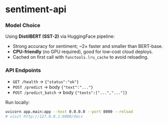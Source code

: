 # sentiment-api

### Model Choice
Using **DistilBERT (SST-2)** via HuggingFace pipeline:
- Strong accuracy for sentiment; ~2× faster and smaller than BERT-base.
- **CPU-friendly** (no GPU required), good for low-cost cloud deploys.
- Cached on first call with `functools.lru_cache` to avoid reloading.

### API Endpoints
- `GET /health` → `{"status":"ok"}`
- `POST /predict` → body `{"text":"..."}`
- `POST /predict_batch` → body `{"texts":["...","..."]}`

Run locally:
```bash
uvicorn app.main:app --host 0.0.0.0 --port 8000 --reload
# visit http://127.0.0.1:8000/docs
